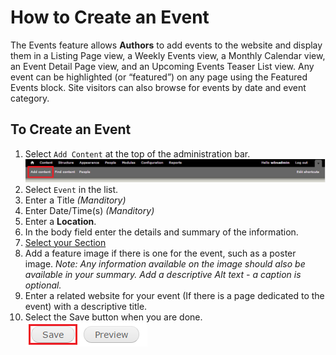 # How to Create an Event
The Events feature allows **Authors** to add events to the website and display them in a Listing Page view, a Weekly Events view, a Monthly Calendar view, an Event Detail Page view, and an Upcoming Events Teaser List view. Any event can be highlighted (or “featured”) on any page using the Featured Events block. Site visitors can also browse for events by date and event category.

## To Create an Event
1. Select `Add Content` at the top of the administration bar. ![Add Content Highlighted](/images/ambac.png)
2. Select `Event` in the list.
3. Enter a Title *(Manditory)*
4. Enter Date/Time(s) *(Manditory)*
5. Enter a **Location**.
6. In the body field enter the details and summary of the information.
7. [Select your Section](taxonomies.md#Sections)
8. Add a feature image if there is one for the event, such as a poster image. *Note: Any information available on the image should also be available in your summary. Add a descriptive Alt text - a caption is optional.*
9. Enter a related website for your event (If there is a page dedicated to the event) with a descriptive title.
10. Select the Save button when you are done. ![Image of Save Button](images/save.png)

